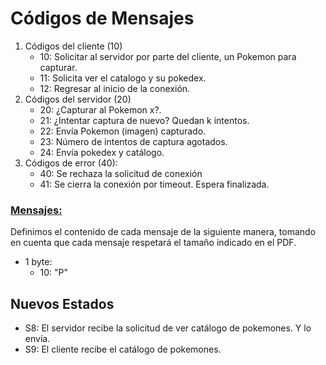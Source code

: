 # Códigos de Mensajes

1. Códigos del cliente (10)
   - 10: Solicitar al servidor por parte del cliente, un Pokemon para capturar. 
   - 11: Solicita ver el catalogo y su pokedex. 
   - 12: Regresar al inicio de la conexión.
2. Códigos del servidor (20)
   - 20: ¿Capturar al Pokemon x?.
   - 21: ¿Intentar captura de nuevo? Quedan k intentos.
   - 22: Envía Pokemon (imagen) capturado.
   - 23: Número de intentos de captura agotados.
   - 24: Envía pokedex y catálogo.
3. Códigos de error (40):
   - 40: Se rechaza la solicitud de conexión
   - 41: Se cierra la conexión por timeout. Espera finalizada.

### <u>Mensajes:</u>

Definimos el contenido de cada mensaje de la siguiente manera, tomando en cuenta que cada mensaje respetará el tamaño indicado en el PDF.

- 1 byte:
  - 10: "P"



## Nuevos Estados

- S8: El servidor recibe la solicitud de ver catálogo de pokemones. Y lo envía.
- S9: El cliente recibe el catálogo de pokemones.


